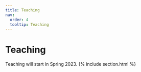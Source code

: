 ```yaml
---
title: Teaching
nav:
  order: 4
  tooltip: Teaching
---
```


# <i class="fas fa-feather-alt"></i>Teaching

Teaching will start in Spring 2023.
{% include section.html %}

